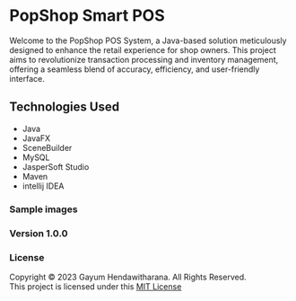 # PopShop Smart POS
Welcome to the PopShop POS System, a Java-based solution meticulously designed to enhance the retail experience for shop owners. This project aims to revolutionize transaction processing and inventory management, offering a seamless blend of accuracy, efficiency, and user-friendly interface.

## Technologies Used

- Java
- JavaFX
- SceneBuilder
- MySQL
- JasperSoft Studio
- Maven
- intellij IDEA

### Sample images

### Version 1.0.0

### License
Copyright &copy; 2023 Gayum Hendawitharana. All Rights Reserved.<br>
This project is licensed under this [MIT License](LICENSE.txt)


